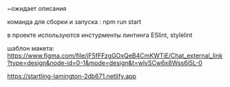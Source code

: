 ~ожидает описания

команда для сборки и запуска : npm run start

в проекте используются инстурменты линтинга ESlint, stylelint

шаблон макета: https://www.figma.com/file/jF5fFFzgGOxQeB4CmKWTiE/Chat_external_link?type=design&node-id=0-1&mode=design&t=wlvSCw6x8Wss6i5L-0

https://startling-lamington-2db671.netlify.app
